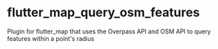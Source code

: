 # flutter_map_query_osm_features
Plugin for flutter_map that uses the Overpass API and OSM API to query features within a point's radius
